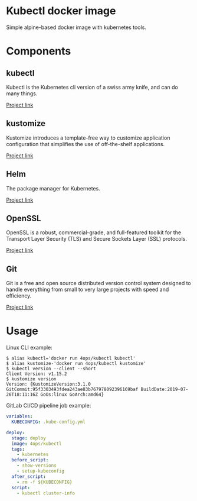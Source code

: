 # Kubectl docker image

Simple alpine-based docker image with kubernetes tools.

# Components

## kubectl

Kubectl is the Kubernetes cli version of a swiss army knife, and can do many things.

[Project link](https://kubectl.docs.kubernetes.io)

## kustomize

Kustomize introduces a template-free way to customize application configuration that simplifies the use of off-the-shelf applications.

[Project link](https://kustomize.io)

## Helm

The package manager for Kubernetes.

[Project link](https://helm.sh)

## OpenSSL

OpenSSL is a robust, commercial-grade, and full-featured toolkit for the Transport Layer Security (TLS) and Secure Sockets Layer (SSL) protocols.

[Project link](https://www.openssl.org)

## Git

Git is a free and open source distributed version control system designed to handle everything from small to very large projects with speed and efficiency.

[Project link](https://git-scm.com)

# Usage

Linux CLI example:

```shell
$ alias kubectl='docker run 4ops/kubectl kubectl'
$ alias kustomize-'docker run 4ops/kubectl kustomize'
$ kubectl version --client --short
Client Version: v1.15.2
$ kustomize version
Version: {KustomizeVersion:3.1.0 GitCommit:95f3303493fdea243ae83b767978092396169baf BuildDate:2019-07-26T18:11:16Z GoOs:linux GoArch:amd64}
```

GitLab CI/CD pipeline job example:

```yml
variables:
  KUBECONFIG: .kube-config.yml

deploy:
  stage: deploy
  image: 4ops/kubectl
  tags:
    - kubernetes
  before_script:
    - show-versions
    - setup-kubeconfig
  after_script:
    - rm -f ${KUBECONFIG}
  script:
    - kubectl cluster-info
```

